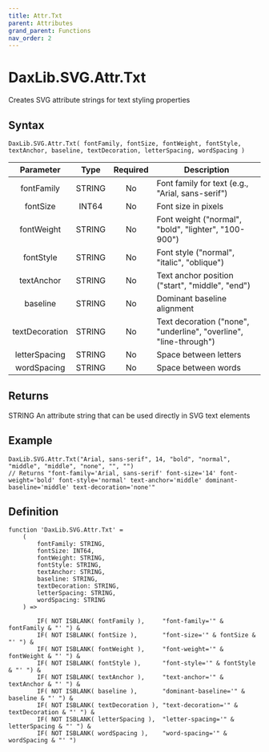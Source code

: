 ```yaml
---
title: Attr.Txt
parent: Attributes
grand_parent: Functions
nav_order: 2
---
```


# DaxLib.SVG.Attr.Txt

Creates SVG attribute strings for text styling properties

## Syntax

```dax
DaxLib.SVG.Attr.Txt( fontFamily, fontSize, fontWeight, fontStyle, textAnchor, baseline, textDecoration, letterSpacing, wordSpacing )
```

| Parameter         | Type      | Required  | Description                                                           | 
|:---:|:---:|:---:|---|
| fontFamily        | <span class="type-label string">STRING</span>    | No        | Font family for text (e.g., "Arial, sans-serif") |
| fontSize          | <span class="type-label int64">INT64</span>     | No        | Font size in pixels |
| fontWeight        | <span class="type-label string">STRING</span>    | No        | Font weight ("normal", "bold", "lighter", "100-900")                  |
| fontStyle         | <span class="type-label string">STRING</span>    | No        | Font style ("normal", "italic", "oblique")                            |
| textAnchor        | <span class="type-label string">STRING</span>    | No        | Text anchor position ("start", "middle", "end")                       |
| baseline          | <span class="type-label string">STRING</span>    | No        | Dominant baseline alignment                                           |
| textDecoration    | <span class="type-label string">STRING</span>    | No        | Text decoration ("none", "underline", "overline", "line-through")     |
| letterSpacing     | <span class="type-label string">STRING</span>    | No        | Space between letters                                                 |
| wordSpacing       | <span class="type-label string">STRING</span>    | No        | Space between words                                                   |

## Returns

<span class="type-label string">STRING</span> An attribute string that can be used directly in SVG text elements

## Example

```dax
DaxLib.SVG.Attr.Txt("Arial, sans-serif", 14, "bold", "normal", "middle", "middle", "none", "", "")
// Returns "font-family='Arial, sans-serif' font-size='14' font-weight='bold' font-style='normal' text-anchor='middle' dominant-baseline='middle' text-decoration='none'"
```

## Definition

```dax
function 'DaxLib.SVG.Attr.Txt' = 
    (
        fontFamily: STRING,
        fontSize: INT64,
        fontWeight: STRING,
        fontStyle: STRING,
        textAnchor: STRING,
        baseline: STRING,
        textDecoration: STRING,
        letterSpacing: STRING,
        wordSpacing: STRING
    ) =>

        IF( NOT ISBLANK( fontFamily ),     "font-family='" & fontFamily & "' ") &
        IF( NOT ISBLANK( fontSize ),       "font-size='" & fontSize & "' ") &
        IF( NOT ISBLANK( fontWeight ),     "font-weight='" & fontWeight & "' ") &
        IF( NOT ISBLANK( fontStyle ),      "font-style='" & fontStyle & "' ") &
        IF( NOT ISBLANK( textAnchor ),     "text-anchor='" & textAnchor & "' ") &
        IF( NOT ISBLANK( baseline ),       "dominant-baseline='" & baseline & "' ") &
        IF( NOT ISBLANK( textDecoration ), "text-decoration='" & textDecoration & "' ") &
        IF( NOT ISBLANK( letterSpacing ),  "letter-spacing='" & letterSpacing & "' ") &
        IF( NOT ISBLANK( wordSpacing ),    "word-spacing='" & wordSpacing & "' ")
```